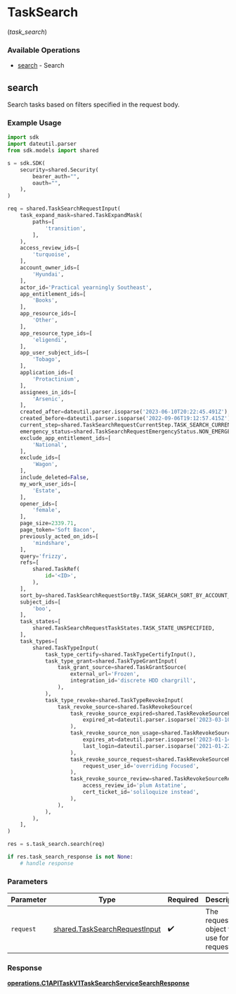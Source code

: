 # TaskSearch
(*task_search*)

### Available Operations

* [search](#search) - Search

## search

Search tasks based on filters specified in the request body.

### Example Usage

```python
import sdk
import dateutil.parser
from sdk.models import shared

s = sdk.SDK(
    security=shared.Security(
        bearer_auth="",
        oauth="",
    ),
)

req = shared.TaskSearchRequestInput(
    task_expand_mask=shared.TaskExpandMask(
        paths=[
            'transition',
        ],
    ),
    access_review_ids=[
        'turquoise',
    ],
    account_owner_ids=[
        'Hyundai',
    ],
    actor_id='Practical yearningly Southeast',
    app_entitlement_ids=[
        'Books',
    ],
    app_resource_ids=[
        'Other',
    ],
    app_resource_type_ids=[
        'eligendi',
    ],
    app_user_subject_ids=[
        'Tobago',
    ],
    application_ids=[
        'Protactinium',
    ],
    assignees_in_ids=[
        'Arsenic',
    ],
    created_after=dateutil.parser.isoparse('2023-06-10T20:22:45.491Z'),
    created_before=dateutil.parser.isoparse('2022-09-06T19:12:57.415Z'),
    current_step=shared.TaskSearchRequestCurrentStep.TASK_SEARCH_CURRENT_STEP_UNSPECIFIED,
    emergency_status=shared.TaskSearchRequestEmergencyStatus.NON_EMERGENCY,
    exclude_app_entitlement_ids=[
        'National',
    ],
    exclude_ids=[
        'Wagon',
    ],
    include_deleted=False,
    my_work_user_ids=[
        'Estate',
    ],
    opener_ids=[
        'female',
    ],
    page_size=2339.71,
    page_token='Soft Bacon',
    previously_acted_on_ids=[
        'mindshare',
    ],
    query='frizzy',
    refs=[
        shared.TaskRef(
            id='<ID>',
        ),
    ],
    sort_by=shared.TaskSearchRequestSortBy.TASK_SEARCH_SORT_BY_ACCOUNT_OWNER,
    subject_ids=[
        'boo',
    ],
    task_states=[
        shared.TaskSearchRequestTaskStates.TASK_STATE_UNSPECIFIED,
    ],
    task_types=[
        shared.TaskTypeInput(
            task_type_certify=shared.TaskTypeCertifyInput(),
            task_type_grant=shared.TaskTypeGrantInput(
                task_grant_source=shared.TaskGrantSource(
                    external_url='Frozen',
                    integration_id='discrete HDD chargrill',
                ),
            ),
            task_type_revoke=shared.TaskTypeRevokeInput(
                task_revoke_source=shared.TaskRevokeSource(
                    task_revoke_source_expired=shared.TaskRevokeSourceExpired(
                        expired_at=dateutil.parser.isoparse('2023-03-10T15:48:59.869Z'),
                    ),
                    task_revoke_source_non_usage=shared.TaskRevokeSourceNonUsage(
                        expires_at=dateutil.parser.isoparse('2023-01-14T01:21:25.379Z'),
                        last_login=dateutil.parser.isoparse('2021-01-22T06:17:27.525Z'),
                    ),
                    task_revoke_source_request=shared.TaskRevokeSourceRequest(
                        request_user_id='overriding Focused',
                    ),
                    task_revoke_source_review=shared.TaskRevokeSourceReview(
                        access_review_id='plum Astatine',
                        cert_ticket_id='soliloquize instead',
                    ),
                ),
            ),
        ),
    ],
)

res = s.task_search.search(req)

if res.task_search_response is not None:
    # handle response
```

### Parameters

| Parameter                                                                      | Type                                                                           | Required                                                                       | Description                                                                    |
| ------------------------------------------------------------------------------ | ------------------------------------------------------------------------------ | ------------------------------------------------------------------------------ | ------------------------------------------------------------------------------ |
| `request`                                                                      | [shared.TaskSearchRequestInput](../../models/shared/tasksearchrequestinput.md) | :heavy_check_mark:                                                             | The request object to use for the request.                                     |


### Response

**[operations.C1APITaskV1TaskSearchServiceSearchResponse](../../models/operations/c1apitaskv1tasksearchservicesearchresponse.md)**

